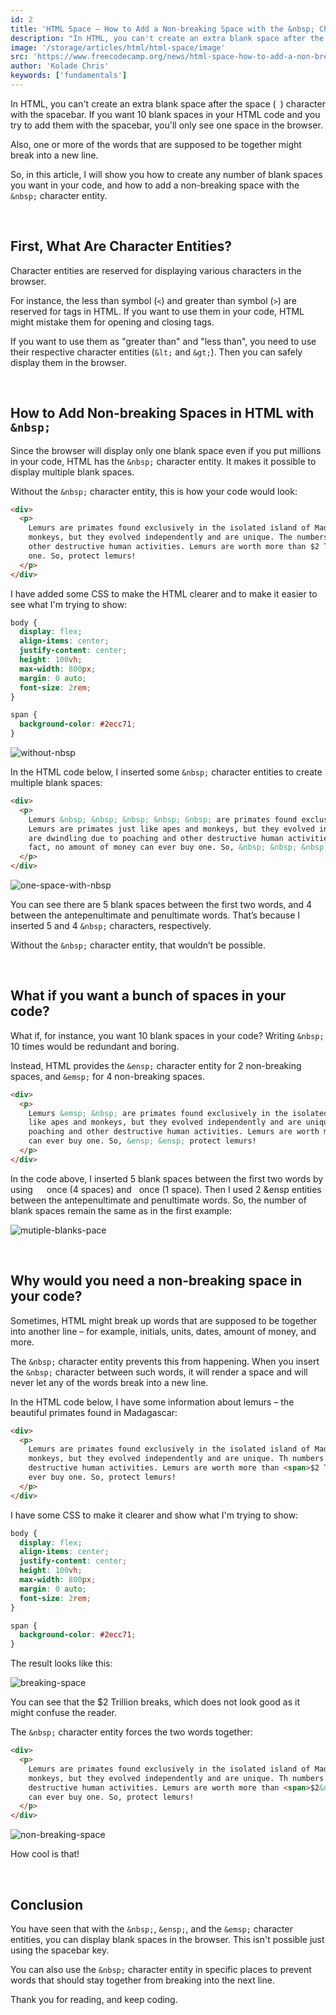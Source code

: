 ```yaml
---
id: 2
title: 'HTML Space – How to Add a Non-breaking Space with the &nbsp; Character Entity'
description: "In HTML, you can't create an extra blank space after the space ( ) character with the spacebar. If you want 10 blank spaces in your HTML code and you try to add them with the spacebar, you'll only see one space in the browser."
image: '/storage/articles/html/html-space/image'
src: 'https://www.freecodecamp.org/news/html-space-how-to-add-a-non-breaking-space-with-the-nbsp-character-entity/'
author: 'Kolade Chris'
keywords: ['fundamentals']
---
```


In HTML, you can't create an extra blank space after the space (` `) character with the spacebar. If you want 10 blank spaces in your HTML code and you try to add them with the spacebar, you'll only see one space in the browser.

Also, one or more of the words that are supposed to be together might break into a new line.

So, in this article, I will show you how to create any number of blank spaces you want in your code, and how to add a non-breaking space with the `&nbsp;` character entity.

<br>

## First, What Are Character Entities?

Character entities are reserved for displaying various characters in the browser.

For instance, the less than symbol (`<`) and greater than symbol (`>`) are reserved for tags in HTML. If you want to use them in your code, HTML might mistake them for opening and closing tags.

If you want to use them as "greater than" and "less than", you need to use their respective character entities (`&lt;` and `&gt;`). Then you can safely display them in the browser.

<br>

## How to Add Non-breaking Spaces in HTML with `&nbsp;`

Since the browser will display only one blank space even if you put millions in your code, HTML has the `&nbsp;` character entity. It makes it possible to display multiple blank spaces.

Without the `&nbsp;` character entity, this is how your code would look:

```html
<div>
  <p>
    Lemurs are primates found exclusively in the isolated island of Madagascar. Lemurs are primates just like apes and
    monkeys, but they evolved independently and are unique. The numbers of lemurs are dwindling due to poaching and
    other destructive human activities. Lemurs are worth more than $2 Trillion. In fact, no amount of money can ever buy
    one. So, protect lemurs!
  </p>
</div>
```

I have added some CSS to make the HTML clearer and to make it easier to see what I'm trying to show:

```css
body {
  display: flex;
  align-items: center;
  justify-content: center;
  height: 100vh;
  max-width: 800px;
  margin: 0 auto;
  font-size: 2rem;
}

span {
  background-color: #2ecc71;
}
```

![without-nbsp](/storage/articles/html/html-space/without-nbsp)

In the HTML code below, I inserted some `&nbsp;` character entities to create multiple blank spaces:

```html
<div>
  <p>
    Lemurs &nbsp; &nbsp; &nbsp; &nbsp; &nbsp; are primates found exclusively in the isolated island of Madagascar.
    Lemurs are primates just like apes and monkeys, but they evolved independently and are unique. The numbers of lemurs
    are dwindling due to poaching and other destructive human activities. Lemurs are worth more than $2 Trillion. In
    fact, no amount of money can ever buy one. So, &nbsp; &nbsp; &nbsp; &nbsp; protect lemurs!
  </p>
</div>
```

![one-space-with-nbsp](/storage/articles/html/html-space/one-space-with-nbsp)

You can see there are 5 blank spaces between the first two words, and 4 between the antepenultimate and penultimate words. That’s because I inserted 5 and 4 `&nbsp;` characters, respectively.

Without the `&nbsp;` character entity, that wouldn’t be possible.

<br>

## What if you want a bunch of spaces in your code?

What if, for instance, you want 10 blank spaces in your code? Writing `&nbsp;` 10 times would be redundant and boring.

Instead, HTML provides the `&ensp;` character entity for 2 non-breaking spaces, and `&emsp;` for 4 non-breaking spaces.

```html
<div>
  <p>
    Lemurs &emsp; &nbsp; are primates found exclusively in the isolated island of Madagascar. Lemurs are primates just
    like apes and monkeys, but they evolved independently and are unique. The numbers of lemurs are dwindling due to
    poaching and other destructive human activities. Lemurs are worth more than $2 Trillion. In fact, no amount of money
    can ever buy one. So, &ensp; &ensp; protect lemurs!
  </p>
</div>
```

In the code above, I inserted 5 blank spaces between the first two words by using &emsp; once (4 spaces) and &nbsp; once (1 space). Then I used 2 &ensp entities between the antepenultimate and penultimate words. So, the number of blank spaces remain the same as in the first example:

![mutiple-blanks-pace](/storage/articles/html/html-space/mutiple-blanks-pace)

<br>

## Why would you need a non-breaking space in your code?

Sometimes, HTML might break up words that are supposed to be together into another line – for example, initials, units, dates, amount of money, and more.

The `&nbsp;` character entity prevents this from happening. When you insert the `&nbsp;` character between such words, it will render a space and will never let any of the words break into a new line.

In the HTML code below, I have some information about lemurs – the beautiful primates found in Madagascar:

```html
<div>
  <p>
    Lemurs are primates found exclusively in the isolated island of Madagascar. Lemurs are primates just like apes and
    monkeys, but they evolved independently and are unique. Th numbers of lemurs are dwindling due to poaching and other
    destructive human activities. Lemurs are worth more than <span>$2 Trillion.</span> In fact, no amount of money can
    ever buy one. So, protect lemurs!
  </p>
</div>
```

I have some CSS to make it clearer and show what I'm trying to show:

```css
body {
  display: flex;
  align-items: center;
  justify-content: center;
  height: 100vh;
  max-width: 800px;
  margin: 0 auto;
  font-size: 2rem;
}

span {
  background-color: #2ecc71;
}
```

The result looks like this:

![breaking-space](/storage/articles/html/html-space/breaking-space)

You can see that the $2 Trillion breaks, which does not look good as it might confuse the reader.

The `&nbsp;` character entity forces the two words together:

```html
<div>
  <p>
    Lemurs are primates found exclusively in the isolated island of Madagascar. Lemurs are primates just like apes and
    monkeys, but they evolved independently and are unique. Th numbers of lemurs are dwindling due to poaching and other
    destructive human activities. Lemurs are worth more than <span>$2&nbsp;Trillion.</span> In fact, no amount of money
    can ever buy one. So, protect lemurs!
  </p>
</div>
```

![non-breaking-space](/storage/articles/html/html-space/non-breaking-space)

How cool is that!

<br>

## Conclusion

You have seen that with the `&nbsp;`, `&ensp;`, and the `&emsp;` character entities, you can display blank spaces in the browser. This isn't possible just using the spacebar key.

You can also use the `&nbsp;` character entity in specific places to prevent words that should stay together from breaking into the next line.

Thank you for reading, and keep coding.
